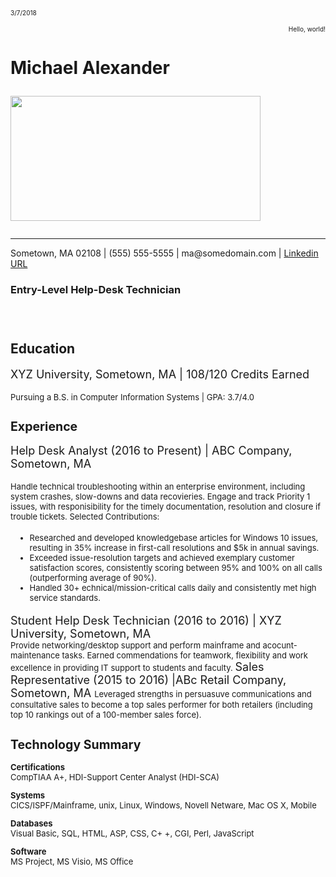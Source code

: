 <html>
<p>
<font size="1">
3/7/2018   
<div align="right">
Hello, world!
</div>
</font>
</p>

<head>
<h1>
Michael Alexander
&nbsp;
&nbsp;


<img src="https://encrypted-tbn0.gstatic.com/images?q=tbn:ANd9GcSL4ugtoMqk4oIdleBQMsgIyKRL2gh4PlwjtjFPFQU2vthn6KhKpA" width="400" height="200"
valign="middle" />
  </h1>
</head>
<hr>

<p>
Sometown, MA 02108 | (555) 555-5555 | ma@somedomain.com | <a href="https://www.linkedin.com/in/mike-alexander-21562225/" >Linkedin URL</a>
</p>

<h3>
Entry-Level Help-Desk Technician
<h3>
<br />
<h2>
Education
</h2>
<p><font size="4">
XYZ University, Sometown, MA | 108/120 Credits Earned
</p>
<p>
<font size="2">
Pursuing a B.S. in Computer Information Systems | GPA: 3.7/4.0
</p>

<h2>
Experience
</h2>
<p>
<font size="4">
Help Desk Analyst (2016 to Present) | ABC Company, Sometown, MA
</p>
<p>
<font size="2">
Handle technical troubleshooting within an enterprise environment, including system crashes, slow-downs and data recovieries. Engage and track Priority 1 issues, with responisibility for the timely documentation, resolution and closure if trouble tickets. Selected Contributions:

<ul>
  <li>Researched and developed knowledgebase articles for Windows 10 issues, resulting in 35% increase in first-call resolutions and $5k in annual savings.</li>
  <li>Exceeded issue-resolution targets and achieved exemplary customer satisfaction scores, consistently scoring between 95% and 100% on all calls (outperforming average of 90%).</li>
  <li>Handled 30+ echnical/mission-critical calls daily and consistently met high service standards.</li>
</ul>
<font size="4">
Student Help Desk Technician (2016 to 2016) | XYZ University, Sometown, MA
<br />
<font size="2">
Provide networking/desktop support and perform mainframe and acocunt-maintenance tasks. Earned commendations for teamwork, flexibility and work excellence in providing IT support to students and faculty.

<font size="4">
Sales Representative (2015 to 2016) |ABc Retail Company, Sometown, MA

<font size="2">
Leveraged strengths in persuasuve communications and consultative sales to become a top sales performer for both retailers (including top 10 rankings out of a 100-member sales force).
</p>

<h2>
Technology Summary
</h2>
<p>
<strong>
Certifications
</strong>
<br />
CompTIAA A+, HDI-Support Center Analyst (HDI-SCA)
</p>
<p>
<strong>
  Systems
</strong>
<br />
CICS/ISPF/Mainframe, unix, Linux, Windows, Novell Netware, Mac OS X, Mobile
</p>

<p>
<strong>Databases</strong>
<br />
Visual Basic, SQL, HTML, ASP, CSS, C+ +, CGI, Perl, JavaScript
</p>
<p>
<strong>
  Software
</strong>
<br />
MS Project, MS Visio, MS Office
</p>







</html>
